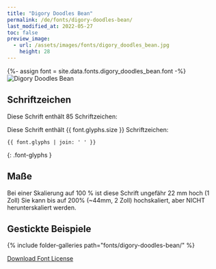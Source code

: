 ```yaml
---
title: "Digory Doodles Bean"
permalink: /de/fonts/digory-doodles-bean/
last_modified_at: 2022-05-27
toc: false
preview_image:
  - url: /assets/images/fonts/digory_doodles_bean.jpg
    height: 28
---
```

{%- assign font = site.data.fonts.digory_doodles_bean.font -%}
![Digory Doodles Bean](/assets/images/fonts/digory_doodles_bean.jpg)

## Schriftzeichen

Diese Schrift enthält 85 Schriftzeichen:
	
Diese Schrift enthält  {{ font.glyphs.size }} Schriftzeichen:

```
{{ font.glyphs | join: ' ' }}
```
{: .font-glyphs }


## Maße
Bei einer Skalierung auf 100 % ist diese Schrift ungefähr 22 mm hoch (1 Zoll)
Sie kann bis auf 200% (~44mm, 2 Zoll) hochskaliert, aber NICHT herunterskaliert werden.
## Gestickte Beispiele

{% include folder-galleries path="fonts/digory-doodles-bean/" %}

[Download Font License](https://github.com/inkstitch/inkstitch/tree/main/fonts/digory_doodles_bean/LICENSE)
